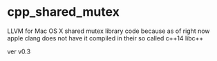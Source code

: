 # cpp_shared_mutex
LLVM for Mac OS X shared mutex library code because as of right now apple clang does not have it compiled in their so called c++14 libc++

ver v0.3


